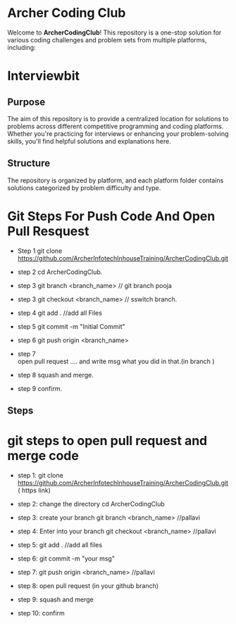 # Archer Coding Club

Welcome to **ArcherCodingClub**! This repository is a one-stop solution for various coding challenges and problem sets from multiple platforms, including:

# Interviewbit

## Purpose

The aim of this repository is to provide a centralized location for solutions to problems across different competitive programming and coding platforms. Whether you're practicing for interviews or enhancing your problem-solving skills, you'll find helpful solutions and explanations here.

## Structure

The repository is organized by platform, and each platform folder contains solutions categorized by problem difficulty and type.




# Git Steps For Push Code And Open Pull Resquest

- Step 1
	git clone https://github.com/ArcherInfotechInhouseTraining/ArcherCodingClub.git

- step 2 
	cd ArcherCodingClub.

- step 3
	git branch <branch_name>  // git branch pooja

- step 3
	git checkout <branch_name> // sswitch branch.

- step 4
	git add .  	//add all Files

- step 5 
	git commit -m "Initial Commit"

- step 6 
	git push origin <branch_name>

- step 7  
	open pull request .... and write msg what you did in that.(in branch )

- step 8 
	squash and merge.

- step 9
	confirm.

## Steps

# git steps to open pull request and merge code

- step 1: git clone https://github.com/ArcherInfotechInhouseTraining/ArcherCodingClub.git ( https link)

- step 2: change the directory 
		cd ArcherCodingClub

- step 3:  create your branch
	 	git branch <branch_name> //pallavi

- step 4:  Enter into your branch
	   	git checkout <branch_name> //pallavi 

- step 5: git add .  //add all files

- step 6:  git commit -m "your msg"

- step 7: git push origin <branch_name> //pallavi

- step 8: open pull request (in your  github branch)
	 

- step 9: squash and merge

- step 10: confirm




